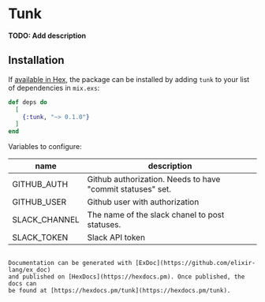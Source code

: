 # Tunk

**TODO: Add description**

## Installation

If [available in Hex](https://hex.pm/docs/publish), the package can be installed
by adding `tunk` to your list of dependencies in `mix.exs`:

```elixir
def deps do
  [
    {:tunk, "~> 0.1.0"}
  ]
end
```

Variables to configure:

|name|description|
|--- |---
GITHUB_AUTH|Github authorization. Needs to have "commit statuses" set.
GITHUB_USER|Github user with authorization|
SLACK_CHANNEL|The name of the slack chanel to post statuses. 
SLACK_TOKEN|Slack API token
```

Documentation can be generated with [ExDoc](https://github.com/elixir-lang/ex_doc)
and published on [HexDocs](https://hexdocs.pm). Once published, the docs can
be found at [https://hexdocs.pm/tunk](https://hexdocs.pm/tunk).

